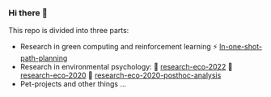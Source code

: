 ### Hi there 👋 
This repo is divided into three parts:
- Research in green computing and reinforcement learning 
  ⚡ [ln-one-shot-path-planning](https://github.com/Ellariel/ln-one-shot-path-planning)
- Research in environmental psychology:
  🌱 [research-eco-2022](https://github.com/Ellariel/research-eco-2022)
  🌱 [research-eco-2020](https://github.com/Ellariel/research-eco-2020)
  🌱 [research-eco-2020-posthoc-analysis](https://github.com/Ellariel/research-eco-2020-posthoc-analysis)
- Pet-projects and other things
  ...



<!--
**Ellariel/ellariel** is a ✨ _special_ ✨ repository because its `README.md` (this file) appears on your GitHub profile.
Here are some ideas to get you started:
- 🔭 I’m currently working on ...
- 🌱 I’m currently learning ...
- 👯 I’m looking to collaborate on ...
- 🤔 I’m looking for help with ...
- 💬 Ask me about ...
- 📫 How to reach me: ...
- 😄 Pronouns: ...
- ⚡ Fun fact: ...
-->
